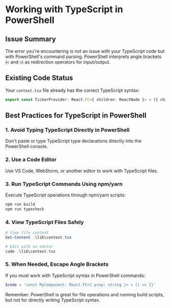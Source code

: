 # Working with TypeScript in PowerShell

## Issue Summary
The error you're encountering is not an issue with your TypeScript code but with PowerShell's command parsing. PowerShell interprets angle brackets (`<` and `>`) as redirection operators for input/output.

## Existing Code Status
Your `context.tsx` file already has the correct TypeScript syntax:
```typescript
export const TickerProvider: React.FC<{ children: ReactNode }> = ({ children }) => {
```

## Best Practices for TypeScript in PowerShell

### 1. Avoid Typing TypeScript Directly in PowerShell
Don't paste or type TypeScript type declarations directly into the PowerShell console.

### 2. Use a Code Editor
Use VS Code, WebStorm, or another editor to work with TypeScript files.

### 3. Run TypeScript Commands Using npm/yarn
Execute TypeScript operations through npm/yarn scripts:
```powershell
npm run build
npm run typecheck
```

### 4. View TypeScript Files Safely
```powershell
# View file content
Get-Content .\lib\context.tsx

# Edit with an editor
code .\lib\context.tsx
```

### 5. When Needed, Escape Angle Brackets
If you must work with TypeScript syntax in PowerShell commands:
```powershell
$code = 'const MyComponent: React.FC<{ prop: string }> = () => {}'
```

Remember: PowerShell is great for file operations and running build scripts, but not for directly writing TypeScript syntax.

